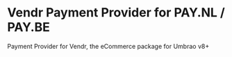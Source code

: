 # Vendr Payment Provider for PAY.NL / PAY.BE

Payment Provider for Vendr, the eCommerce package for Umbrao v8+
